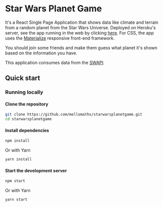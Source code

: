 # Star Wars Planet Game

It's a React Single Page Application that shows data like climate and terrain from a random planet from the Star Wars Universe. Deployed on Heroku's server, see the app running in the web by clicking [here](https://starwarsplanetgame.herokuapp.com/). For CSS, the app uses the [Materialize](https://materializecss.com/) responsive front-end framework.

You should join some friends and make them guess what planet it's shown based on the information you have.

This application consumes data from the [SWAPI](https://swapi.co/).

## Quick start

### Running locally

#### Clone the repository

```bash
git clone https://github.com/mellomaths/starwarsplanetgame.git
cd starwarsplanetgame
```

#### Install dependencies

```bash
npm install
```

Or with Yarn

```bash
yarn install
```

#### Start the development server

```bash
npm start
```

Or with Yarn

```bash
yarn start
```

